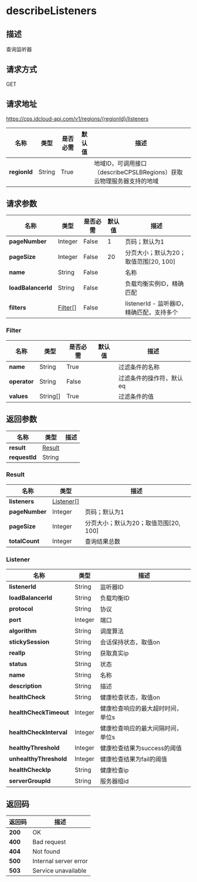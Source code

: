# describeListeners


## 描述
查询监听器

## 请求方式
GET

## 请求地址
https://cps.jdcloud-api.com/v1/regions/{regionId}/listeners

|名称|类型|是否必需|默认值|描述|
|---|---|---|---|---|
|**regionId**|String|True| |地域ID，可调用接口（describeCPSLBRegions）获取云物理服务器支持的地域|

## 请求参数
|名称|类型|是否必需|默认值|描述|
|---|---|---|---|---|
|**pageNumber**|Integer|False|1|页码；默认为1|
|**pageSize**|Integer|False|20|分页大小；默认为20；取值范围[20, 100]|
|**name**|String|False| |名称|
|**loadBalancerId**|String|False| |负载均衡实例ID，精确匹配|
|**filters**|[Filter[]](#filter)|False| |listenerId - 监听器ID，精确匹配，支持多个<br>|

### <div id="Filter">Filter</div>
|名称|类型|是否必需|默认值|描述|
|---|---|---|---|---|
|**name**|String|True| |过滤条件的名称|
|**operator**|String|False| |过滤条件的操作符，默认eq|
|**values**|String[]|True| |过滤条件的值|

## 返回参数
|名称|类型|描述|
|---|---|---|
|**result**|[Result](#result)| |
|**requestId**|String| |

### <div id="Result">Result</div>
|名称|类型|描述|
|---|---|---|
|**listeners**|[Listener[]](#listener)| |
|**pageNumber**|Integer|页码；默认为1|
|**pageSize**|Integer|分页大小；默认为20；取值范围[20, 100]|
|**totalCount**|Integer|查询结果总数|
### <div id="Listener">Listener</div>
|名称|类型|描述|
|---|---|---|
|**listenerId**|String|监听器ID|
|**loadBalancerId**|String|负载均衡ID|
|**protocol**|String|协议|
|**port**|Integer|端口|
|**algorithm**|String|调度算法|
|**stickySession**|String|会话保持状态，取值on|off|
|**realIp**|String|获取真实ip|
|**status**|String|状态|
|**name**|String|名称|
|**description**|String|描述|
|**healthCheck**|String|健康检查状态，取值on|off|
|**healthCheckTimeout**|Integer|健康检查响应的最大超时时间，单位s|
|**healthCheckInterval**|Integer|健康检查响应的最大间隔时间，单位s|
|**healthyThreshold**|Integer|健康检查结果为success的阈值|
|**unhealthyThreshold**|Integer|健康检查结果为fail的阈值|
|**healthCheckIp**|String|健康检查ip|
|**serverGroupId**|String|服务器组id|

## 返回码
|返回码|描述|
|---|---|
|**200**|OK|
|**400**|Bad request|
|**404**|Not found|
|**500**|Internal server error|
|**503**|Service unavailable|
